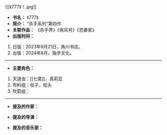 
![[《777》！.jpg]]

- **书名：** 《777》
- **简介：** “杀手系列”第四作
- **关联作品：** 《杀手界》《疾风号》《恐妻家》
- **出版时间：** 
1. 日版：2023年9月21日，角川书店。
2. 台版：2024年8月，独步文化。

---

- **主要角色：** 

1. 天道虫：[[七尾]]，真莉亚
2. 布料组：毯子，枕头
3. 吹箭组：

---

- **提及的作家：** 

- **提及的导演：** 

- **提及的音乐家：** 

